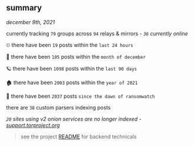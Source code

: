 
## summary
_december 9th, 2021_

currently tracking `79` groups across `94` relays & mirrors - _`36` currently online_

⏲ there have been `19` posts within the `last 24 hours`

🦈 there have been `105` posts within the `month of december`

🪐 there have been `1098` posts within the `last 90 days`

🏚 there have been `2003` posts within the `year of 2021`

🦕 there have been `2037` posts `since the dawn of ransomwatch`

there are `38` custom parsers indexing posts

_`20` sites using v2 onion services are no longer indexed - [support.torproject.org](https://support.torproject.org/onionservices/v2-deprecation/)_

> see the project [README](https://github.com/thetanz/ransomwatch#ransomwatch--) for backend technicals
